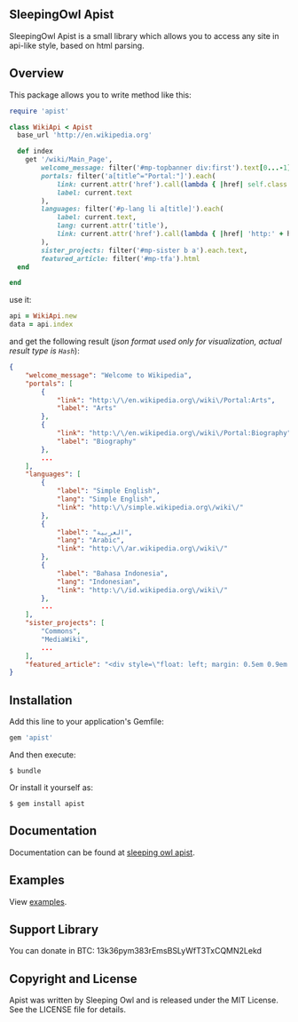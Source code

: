 ## SleepingOwl Apist

SleepingOwl Apist is a small library which allows you to access any site in api-like style, based on html parsing.

## Overview

This package allows you to write method like this:

```ruby
require 'apist'

class WikiApi < Apist
  base_url 'http://en.wikipedia.org'

  def index
    get '/wiki/Main_Page',
        welcome_message: filter('#mp-topbanner div:first').text[0...-1],
        portals: filter('a[title^="Portal:"]').each(
            link: current.attr('href').call(lambda { |href| self.class.base_url + href }),
            label: current.text
        ),
        languages: filter('#p-lang li a[title]').each(
            label: current.text,
            lang: current.attr('title'),
            link: current.attr('href').call(lambda { |href| 'http:' + href })
        ),
        sister_projects: filter('#mp-sister b a').each.text,
        featured_article: filter('#mp-tfa').html
  end

end
```

use it:

```ruby
api = WikiApi.new
data = api.index
```

and get the following result (*json format used only for visualization, actual result type is `Hash`*):

```json
{
    "welcome_message": "Welcome to Wikipedia",
    "portals": [
        {
            "link": "http:\/\/en.wikipedia.org\/wiki\/Portal:Arts",
            "label": "Arts"
        },
        {
            "link": "http:\/\/en.wikipedia.org\/wiki\/Portal:Biography",
            "label": "Biography"
        },
        ...
    ],
    "languages": [
        {
            "label": "Simple English",
            "lang": "Simple English",
            "link": "http:\/\/simple.wikipedia.org\/wiki\/"
        },
        {
            "label": "العربية",
            "lang": "Arabic",
            "link": "http:\/\/ar.wikipedia.org\/wiki\/"
        },
        {
            "label": "Bahasa Indonesia",
            "lang": "Indonesian",
            "link": "http:\/\/id.wikipedia.org\/wiki\/"
        },
        ...
    ],
    "sister_projects": [
        "Commons",
        "MediaWiki",
        ...
    ],
    "featured_article": "<div style=\"float: left; margin: 0.5em 0.9em 0.4em 0em;\">...<\/div>"
}
```

## Installation

Add this line to your application's Gemfile:

```ruby
gem 'apist'
```

And then execute:

    $ bundle

Or install it yourself as:

    $ gem install apist

## Documentation

Documentation can be found at [sleeping owl apist](http://sleeping-owl-apist.gopagoda.com/en/ruby/documentation).

## Examples

View [examples](http://sleeping-owl-apist.gopagoda.com/en/ruby#examples).

## Support Library

You can donate in BTC: 13k36pym383rEmsBSLyWfT3TxCQMN2Lekd

## Copyright and License

Apist was written by Sleeping Owl and is released under the MIT License. See the LICENSE file for details.